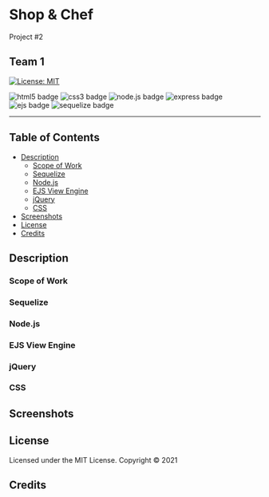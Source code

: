 # Shop & Chef
Project #2

Team 1
---

[![License: MIT](https://img.shields.io/badge/License-MIT-yellow.svg)](https://github.com/natemking/shop_n_chef/blob/main/LICENSE)

![html5 badge](https://img.shields.io/badge/html5%20-%23E34F26.svg?&style=flat&logo=html5&logoColor=white)
![css3 badge](https://img.shields.io/badge/css3%20-%231572B6.svg?&style=flat&logo=css3&logoColor=white)
![node.js badge](https://img.shields.io/badge/node.js%20-%2343853D.svg?&style=flat&logo=node.js&logoColor=white)
![express badge](https://img.shields.io/badge/express.js%20-%23404d59.svg?&style=flat)
![ejs badge](https://img.shields.io/badge/%20EJS%20-%23B4CA65.svg?&style=flatColor=white%22/)
![sequelize badge](https://img.shields.io/badge/Sequelize-%2304AFEF.svg?&style=flat&logoColor=white)

<!-- ![bootstrap badge](https://img.shields.io/badge/bootstrap%20-%23563D7C.svg?&style=flat&logo=bootstrap&logoColor=white) -->

---
## Table of Contents
 * [Description](#description)
    + [Scope of Work](#scope-of-work)
    + [Sequelize](#sequelize)
    + [Node.js](#nodejs)
    + [EJS View Engine](#ejs-view-engine)
    + [jQuery](#jquery)
    + [CSS](#css)
  * [Screenshots](#screenshots)
  * [License](#license)
  * [Credits](#credits)

## Description

### Scope of Work

### Sequelize

### Node.js

### EJS View Engine
 
### jQuery

### CSS

## Screenshots

<!-- ![app gif](public/assets/images/screenshots/burger_banquet.gif)
<br>

_App Functionality_
<br>

![mobile resolution](public/assets/images/screenshots/burger_banquet_mobile.png)

_Mobile Responsiveness_ -->

## License
Licensed under the MIT License. Copyright © 2021

## Credits

<!-- * [Guide to Express-Handlebars](https://stackabuse.com/guide-to-handlebars-templating-engine-for-node/)

* [Better Express routing for Node JS](https://caffeinecoding.com/better-express-routing-for-nodejs/)

* [Toggle a Boolean](https://stackoverflow.com/questions/11604409/how-to-toggle-a-boolean)  -->




